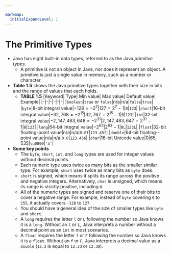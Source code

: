 ```yaml
---

markmap:
  initialExpandLevel: 1
---
```

# **The Primitive Types**
- Java has eight built-in data types, referred to as the Java _primitive types_.
  - A primitive is not an object in Java, nor does it represent an object. 
  A primitive is just a single value in memory, such as a number or character.
- **Table 1.5** shows the Java primitive types together with their size in bits
and the range of values that each holds.
  - **TABLE 1.5**
    |Keyword| Type| Min value| Max value| Default value| Example|
    |-|-|-|-|-|-|
    |`boolean`|`true` or `false`|n/a|n/a|`false`|`true`|
    |`byte`|8-­bit integral value|$-­128=-2^7$|$127=2^7-1$|`0`|`123`|
    |`short`|16-­bit integral value|$-­32,768=-2^{15}$|$32,767=2^{15}-1$|`0`|`123`|
    |`int`|32-­bit integral value|$-­2,147,483,648=-2^{31}$|$2,147,483,647=2^{31}-1$|`0`|`123`|
    |`long`|64-­bit integral value|$-2^{63}$|$2^{63}-1$|`0L`|`123L`|
    |`float`|32-­bit floating-­point value|n/a|n/a|`0.0f`|`123.45f`|
    |`double`|64-­bit floating-­point value|n/a|n/a|`0.0`|`123.456`|
    |`char`|16-­bit Unicode value|$0$|$65,535$|`\u0000`|`'a'`|
- **Some key points**
  - The `byte`, `short`, `int`, and `long` types are used for integer values
without decimal points.
  - Each numeric type uses twice as many bits as the smaller similar type.
   For example, `short` uses twice as many bits as `byte` does.
   - `short` is signed, which means it splits its range across the positive
    and negative integers. Alternatively, `char` is unsigned, which means
its range is strictly positive, including `0`.
  - All of the numeric types are signed and reserve one of their bits
  to cover a negative range. For example, instead of `byte` covering
  `0` to `255`, it actually covers `-128` to `127`.
  - You should have a general idea of the size of smaller types like `byte`
and `short`.
  - A `long` requires the letter `l` or `L` following the number so Java
knows it is a `long`. Without an `l` or `L`, Java interprets a number
without a decimal point as an `int` in most scenarios.
  - A `float` requires the letter `f` or `F` following the number so Java
knows it is a `float`. Without an `f` or `F`, Java interprets a decimal
value as a `double` (`12.3` is equal to `12.3d` or `12.3D`).
